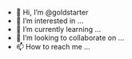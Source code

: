 - 👋 Hi, I’m @goldstarter
- 👀 I’m interested in ...
- 🌱 I’m currently learning ...
- 💞️ I’m looking to collaborate on ...
- 📫 How to reach me ...

<!---
goldstarter/goldstarter is a ✨ special ✨ repository because its `README.md` (this file) appears on your GitHub profile.
You can click the Preview link to take a look at your changes.
--->
